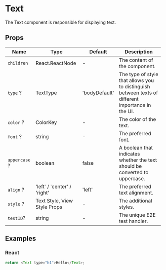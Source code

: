 # Text

The Text component is responsible for displaying text.

## Props

| Name                  | Type                        | Default       | Description                                                                                       |
| --------------------- | --------------------------- | ------------- | ------------------------------------------------------------------------------------------------- |
| `children`            | React.ReactNode             | -             | The content of the component.                                                                     |
| `type` ?              | TextType                    | 'bodyDefault' | The type of style that allows you to distinguish between texts of different importance in the UI. |
| `color` ?             | ColorKey                    | -             | The color of the text.                                                                            |
| `font` ?              | string                      | -             | The preferred font.                                                                               |
| `uppercase` ?         | boolean                     | false         | A boolean that indicates whether the text should be converted to uppercase.                       |
| `align` ?             | 'left' / 'center' / 'right' | 'left'        | The preferred text alignment.                                                                     |
| `style` ?             | Text Style, View Style Props | -             | The additional styles.                                                                            |
| `testID`?             | string                      | -             | The unique E2E test handler.                                                                      |

## Examples

### React

```javascript
return <Text type="h1">Hello</Text>;
```
